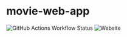# movie-web-app

![GitHub Actions Workflow Status](https://img.shields.io/github/actions/workflow/status/t3vajo05-web-sovellus-projekti/movie-web-app/deploy.yml)
![Website](https://img.shields.io/website?url=http%3A%2F%2F135.181.32.176%2F)
